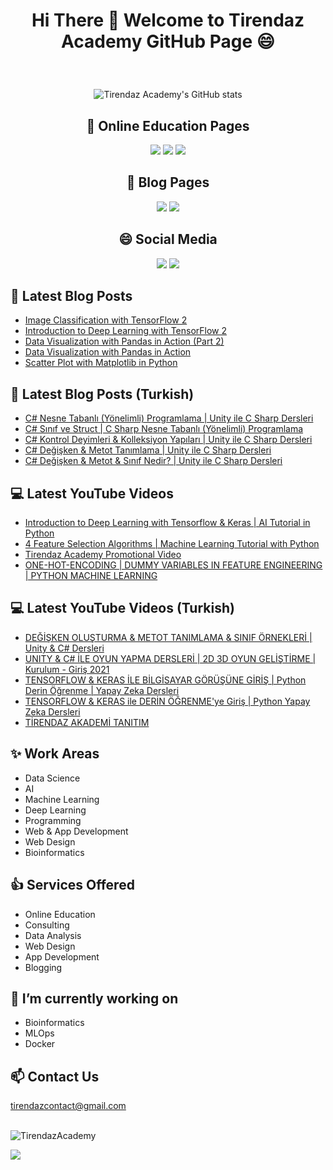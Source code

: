 # <p align="center"> Hi There 👋 Welcome to Tirendaz Academy GitHub Page 😄 </p>

<br />

<div align="center">

![Tirendaz Academy's GitHub stats](https://github-readme-stats.vercel.app/api?username=TirendazAcademy&count_private=true&show_icons=true&theme=radical)

## 🏬 Online Education Pages

[![](https://img.shields.io/badge/YouTube-Turkish-deeppink?style=for-the-badge&logo=youtube&logoColor=white)](https://www.youtube.com/tirendazakademi)
[![](https://img.shields.io/badge/YouTube-English-red?style=for-the-badge&logo=youtube&logoColor=white)](https://www.youtube.com/channel/UCFU9Go20p01kC64w-tmFORw)
[![](https://img.shields.io/badge/Udemy-Education-darkgreen?style=for-the-badge)](https://www.udemy.com/user/tirendaz-akademi-2)

## 📕 Blog Pages

[![](https://img.shields.io/badge/Medium-English-purple.svg?&style=for-the-badge&logo=medium&logoColor=white)](https://tirendazacademy.medium.com)
[![](https://img.shields.io/badge/Medium-Turkish-darkred.svg?&style=for-the-badge&logo=medium&logoColor=white)](https://tirendazakademi.medium.com)

## :smile: Social Media

[![](https://img.shields.io/badge/linkedin-%230077B5.svg?&style=for-the-badge&logo=linkedin&logoColor=white)](https://www.linkedin.com/in/tirendaz-academy/)
[![](https://img.shields.io/badge/twitter-%231DA1F2.svg?&style=for-the-badge&logo=twitter&logoColor=white)](https://www.twitter.com/TirendazAcademy)

</div>

## 📕 Latest Blog Posts

<!-- BLOG-POST-LIST:START -->
- [Image Classification with TensorFlow 2](https://medium.com/mlearning-ai/image-classification-with-tensorflow-2-54fc601dfb6a?source=rss-b5cbb779640e------2)
- [Introduction to Deep Learning with TensorFlow 2](https://levelup.gitconnected.com/introduction-to-deep-learning-with-tensorflow-2-f61decb13cdb?source=rss-b5cbb779640e------2)
- [Data Visualization with Pandas in Action (Part 2)](https://levelup.gitconnected.com/data-visualization-with-pandas-in-action-part-2-2cc8674da1d0?source=rss-b5cbb779640e------2)
- [Data Visualization with Pandas in Action](https://levelup.gitconnected.com/data-visualization-with-pandas-in-action-1-98582b69ee8b?source=rss-b5cbb779640e------2)
- [Scatter Plot with Matplotlib in Python](https://levelup.gitconnected.com/scatter-plot-with-matplotlib-in-python-abb1a6ad042?source=rss-b5cbb779640e------2)
<!-- BLOG-POST-LIST:END -->

## 📕 Latest Blog Posts (Turkish)
<!-- BLOG-POST-LIST-TR:START -->
- [C# Nesne Tabanlı (Yönelimli) Programlama | Unity ile C Sharp Dersleri](https://tirendazakademi.medium.com/c-nesne-tabanl%C4%B1-y%C3%B6nelimli-programlama-unity-ile-c-sharp-dersleri-79fa52ac59c7?source=rss-e9566c9f34a3------2)
- [C# Sınıf ve Struct | C Sharp Nesne Tabanlı (Yönelimli) Programlama](https://tirendazakademi.medium.com/c-s%C4%B1n%C4%B1f-ve-struct-c-sharp-nesne-tabanl%C4%B1-y%C3%B6nelimli-programlama-2135069faef?source=rss-e9566c9f34a3------2)
- [C# Kontrol Deyimleri & Kolleksiyon Yapıları | Unity ile C Sharp Dersleri](https://tirendazakademi.medium.com/c-kontrol-deyimleri-kolleksiyon-yap%C4%B1lar%C4%B1-unity-ile-c-sharp-dersleri-facc626332e5?source=rss-e9566c9f34a3------2)
- [C# Değişken & Metot Tanımlama | Unity ile C Sharp Dersleri](https://tirendazakademi.medium.com/c-de%C4%9Fi%C5%9Fken-metot-tan%C4%B1mlama-unity-ile-c-sharp-dersleri-89d7b4a4931a?source=rss-e9566c9f34a3------2)
- [C# Değişken & Metot & Sınıf Nedir? | Unity ile C Sharp Dersleri](https://tirendazakademi.medium.com/de%C4%9Fi%C5%9Fken-metot-s%C4%B1n%C4%B1f-nedir-unity-ile-c-dersleri-28d85522d536?source=rss-e9566c9f34a3------2)
<!-- BLOG-POST-LIST-TR:END -->

## 💻 Latest YouTube Videos

<!-- YOUTUBE:START -->
- [Introduction to Deep Learning with Tensorflow & Keras | AI Tutorial in Python](https://www.youtube.com/watch?v=8Wnn4rRg7D8)
- [4 Feature Selection Algorithms | Machine Learning Tutorial with Python](https://www.youtube.com/watch?v=857SKdW-Pvg)
- [Tirendaz Academy Promotional Video](https://www.youtube.com/watch?v=ifRbYRYj9Kk)
- [ONE-HOT-ENCODING | DUMMY VARIABLES IN FEATURE ENGINEERING | PYTHON MACHINE LEARNING](https://www.youtube.com/watch?v=Gh4DijnuX0o)
<!-- YOUTUBE:END -->

## 💻 Latest YouTube Videos (Turkish)

<!-- YOUTUBETR:START -->
- [DEĞİŞKEN OLUŞTURMA & METOT TANIMLAMA & SINIF ÖRNEKLERİ | Unity & C# Dersleri](https://www.youtube.com/watch?v=zPilnfEjWV8)
- [UNITY & C# İLE OYUN YAPMA DERSLERİ | 2D 3D OYUN GELİŞTİRME | Kurulum - Giriş 2021](https://www.youtube.com/watch?v=n5ZflJVTXXw)
- [TENSORFLOW & KERAS İLE BİLGİSAYAR GÖRÜŞÜNE GİRİŞ | Python Derin Öğrenme | Yapay Zeka Dersleri](https://www.youtube.com/watch?v=ySY4l37HUis)
- [TENSORFLOW & KERAS ile DERİN ÖĞRENME'ye Giriş | Python Yapay Zeka Dersleri](https://www.youtube.com/watch?v=4riOrmGuq6w)
- [TİRENDAZ AKADEMİ TANITIM](https://www.youtube.com/watch?v=hIVsWQFbIdw)
<!-- YOUTUBETR:END -->

## ✨ **Work Areas**

- Data Science
- AI
- Machine Learning
- Deep Learning
- Programming
- Web & App Development
- Web Design 
- Bioinformatics

## 👍 **Services Offered**

- Online Education
- Consulting
- Data Analysis
- Web Design
- App Development
- Blogging

## 🔭 I’m currently working on

- Bioinformatics
- MLOps
- Docker

## 📫 Contact Us 

tirendazcontact@gmail.com

<br />

<img src="https://komarev.com/ghpvc/?username=TirendazAcademy" alt="TirendazAcademy" /> 

[![](https://img.shields.io/github/followers/TirendazAcademy?style=social)](https://www.github.com/TirendazAcademy)  






<!--
**TirendazAcademy/TirendazAcademy** is a ✨ _special_ ✨ repository because its `README.md` (this file) appears on your GitHub profile.

![Tirendaz Academy's GitHub Stats](https://github-readme-stats.vercel.app/api?username=TirendazAcademy&show_icons=true)

Here are some ideas to get you started:

<p align="left"> </p>

- 🔭 I’m currently working on ...
- 🌱 I’m currently learning ...
- 👯 I’m looking to collaborate on ...
- 🤔 I’m looking for help with ...
- 💬 Ask me about ...
- 📫 How to reach me: ...
- 😄 Pronouns: ...
- ⚡ Fun fact: ...

-->
